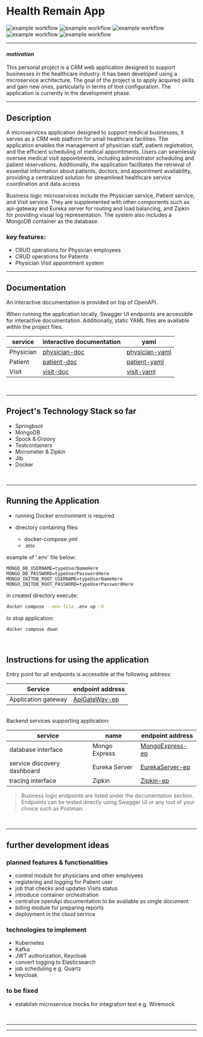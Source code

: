 # Health Remain App

![example workflow](https://img.shields.io/badge/microservice-darkgrey)
![example workflow](https://img.shields.io/badge/Java-ff964f)
![example workflow](https://img.shields.io/badge/Spring-green)
![example workflow](https://img.shields.io/badge/MongoDB-60a05b)
![example workflow](https://img.shields.io/badge/Docker-blue)

___
#### _motivation_
This personal project is a CRM web application designed to support businesses in the healthcare industry.
It has been developed using a microservice architecture. 
The goal of the project is to apply acquired skills
and gain new ones, particularly in terms of tool configuration.
The application is currently in the development phase.

___


## Description

A microservices application designed to support medical businesses,
it serves as a CRM web platform for small healthcare facilities.
The application enables the management of physician staff, patient registration, and the efficient scheduling of medical appointments.
Users can seamlessly oversee medical visit appointments, including administrator scheduling and patient reservations.
Additionally, the application facilitates the retrieval of essential information about patients, doctors, and appointment availability,
providing a centralized solution for streamlined healthcare service coordination and data access

Business logic microservices include the Physician service, Patient service, and Visit service.
They are supplemented with other components such as api-gateway and Eureka server for routing and load balancing,
and Zipkin for providing visual log representation. The system also includes a MongoDB container as the database.
<br/>

### key features:
 
- CRUD operations for Physician employees
- CRUD operations for Patients
- Physician Visit appointment system

---

## Documentation
An interactive documentation is provided on top of OpenAPI. 

When running the application locally, Swagger UI endpoints are accessible for interactive documentation. 
Additionally, static YAML files are available within the project files.

| service   | interactive documentation | yaml             | 
|-----------|---------------------------|------------------|
| Physician | [physician-doc]           | [physician-yaml] |
| Patient   | [patient-doc]             | [patient-yaml]   | 
| Visit     | [visit-doc]               | [visit-yaml]     | 


<br/>

---

## Project's Technology Stack so far
- Springboot
- MongoDB
- Spock & Groovy
- Testcontainers
- Micrometer & Zipkin
- Jib
- Docker

<br/>

---

## Running the Application

- running Docker environment is required
- directory containing files: 

  - docker-compose.yml
  - .env 


example of '.env' file below:

```code
MONGO_DB_USERNAME=typeUserNameHere
MONGO_DB_PASSWORD=typeUserPasswordHere
MONGO_INITDB_ROOT_USERNAME=typeUserNameHere
MONGO_INITDB_ROOT_PASSWORD=typeUserPasswordHere
```

in created directory execute:

```sh
docker compose --env-file .env up -d
```
to stop application:

```sh
docker compose down
```

<br/>

## Instructions for using the application

Entry point for all endpoints is accessible at the following address:

| Service             | endpoint address  | 
|---------------------|-------------------|
| Application gateway | [ApiGateWay-ep]   |

<br/>
Backend services supporting application:

| service                     | name          | endpoint address  | 
|-----------------------------|---------------|-------------------|
| database interface          | Mongo Express | [MongoExpress-ep] | 
| service discovery dashboard | Eureka Server | [EurekaServer-ep] | 
| tracing interface           | Zipkin        | [Zipkin-ep]       | 

>Business logic endpoints are listed under the documentation section.
> <br/>
>Endpoints can be tested directly using Swagger UI or any tool of your choice such as Postman.


<br/>

---

## further development ideas

### planned features & functionalities

- control module for physicians and other employees
- registering and logging for Patient user
- job that checks and updates Visits status 
- introduce container orchestration
- centralize openApi documentation to be available as single document
- billing module for preparing reports
- deployment in the cloud service


### technologies to implement

- Kubernetes
- Kafka
- JWT authorization, Keycloak
- convert logging to Elasticsearch
- job scheduling e.g. Quartz
- keycloak


### to be fixed

- establish microservice mocks for integration test e.g. Wiremock

<br/>

---

---

[//]: # 
[physician-doc]: <http://localhost:8083/apidoc>
[patient-doc]: <http://localhost:8086/apidoc>
[visit-doc]: <http://localhost:8084/apidoc>

[physician-yaml]: <https://github.com/aljakubowski/HealthRemainApp/blob/master/docs/physician-service-doc.yaml>
[patient-yaml]: <https://github.com/aljakubowski/HealthRemainApp/blob/master/docs/patient-service-doc.yaml>
[visit-yaml]: <https://github.com/aljakubowski/HealthRemainApp/blob/master/docs/visit-service-doc.yaml>

[ApiGateWay-ep]: <http://localhost:8082>   
[MongoExpress-ep]: <http://localhost:8081> 
[EurekaServer-ep]: <http://localhost:8761> 
[Zipkin-ep]: <http://localhost:9411>       